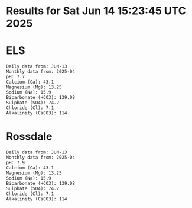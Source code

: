 # Results for Sat Jun 14 15:23:45 UTC 2025
# ELS
```
Daily data from: JUN-13
Monthly data from: 2025-04
pH: 7.7
Calcium (Ca): 43.1
Magnesium (Mg): 13.25
Sodium (Na): 15.9
Bicarbonate (HCO3): 139.08
Sulphate (SO4): 74.2
Chloride (Cl): 7.1
Alkalinity (CaCO3): 114
```
# Rossdale
```
Daily data from: JUN-13
Monthly data from: 2025-04
pH: 7.9
Calcium (Ca): 43.1
Magnesium (Mg): 13.25
Sodium (Na): 15.9
Bicarbonate (HCO3): 139.08
Sulphate (SO4): 74.2
Chloride (Cl): 7.1
Alkalinity (CaCO3): 114
```
